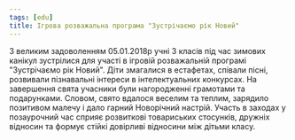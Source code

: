 ```yaml
---
tags: [edu]
title: Ігрова розважальна програма "Зустрічаємо рік Новий"
---
```


З великим задоволенням 05.01.2018р учні 3 класів під час зимових канікул зустрілися для участі в ігровій розважальній програмі "Зустрічаємо рік Новий". Діти змагалися в естафетах, співали пісні, розвивали пізнавальні інтереси в інтелектуальних конкурсах. На завершення свята учасники були нагородженні грамотами та подарунками. Словом, свято вдалося веселим та теплим, зарядило позитивом малечу і дало гарний Новорічний настрій. Участь в заходах у позаурочний час сприяє розвиткові товариських стосунків, дружніх відносин та формує стійкі довірливі відносини між дітьми класу.

<slideshow id="72157662321150827"></slideshow>
